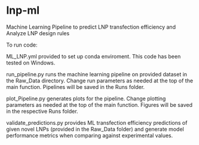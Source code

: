 # lnp-ml
Machine Learning Pipeline to predict LNP transfection efficiency and Analyze LNP design rules


To run code:

ML_LNP.yml provided to set up conda enviroment. This code has been tested on Windows.

run_pipeline.py runs the machine learning pipeline on provided dataset in the Raw_Data directory. Change run parameters as needed at the top of the main function. Pipelines will be saved in the Runs folder.

plot_Pipeline.py generates plots for the pipeline. Change plotting parameters as needed at the top of the main function. Figures will be saved in the respective Runs folder.

validate_predictions.py provides ML transfection efficiency predictions of given novel LNPs (provided in the Raw_Data folder) and generate model performance metrics when comparing against experimental values.